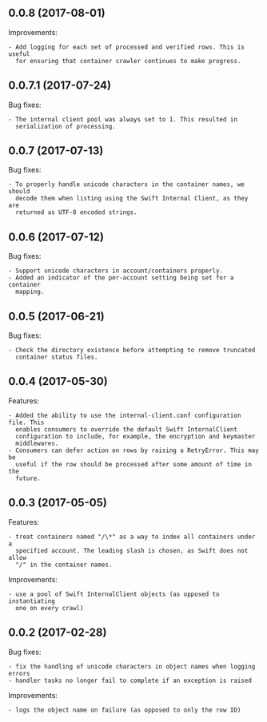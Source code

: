 ## 0.0.8 (2017-08-01)

Improvements:

    - Add logging for each set of processed and verified rows. This is useful
      for ensuring that container crawler continues to make progress.

## 0.0.7.1 (2017-07-24)

Bug fixes:

    - The internal client pool was always set to 1. This resulted in
      serialization of processing.

## 0.0.7 (2017-07-13)

Bug fixes:

    - To properly handle unicode characters in the container names, we should
      decode them when listing using the Swift Internal Client, as they are
      returned as UTF-8 encoded strings.

## 0.0.6 (2017-07-12)

Bug fixes:

    - Support unicode characters in account/containers properly.
    - Added an indicator of the per-account setting being set for a container
      mapping.

## 0.0.5 (2017-06-21)

Bug fixes:

    - Check the directory existence before attempting to remove truncated
      container status files.

## 0.0.4 (2017-05-30)

Features:

    - Added the ability to use the internal-client.conf configuration file. This
      enables consumers to override the default Swift InternalClient
      configuration to include, for example, the encryption and keymaster
      middlewares.
    - Consumers can defer action on rows by raising a RetryError. This may be
      useful if the row should be processed after some amount of time in the
      future.

## 0.0.3 (2017-05-05)

Features:

    - treat containers named "/\*" as a way to index all containers under a
      specified account. The leading slash is chosen, as Swift does not allow
      "/" in the container names.

Improvements:

    - use a pool of Swift InternalClient objects (as opposed to instantiating
      one on every crawl)

## 0.0.2 (2017-02-28)

Bug fixes:

    - fix the handling of unicode characters in object names when logging errors
    - handler tasks no longer fail to complete if an exception is raised

Improvements:

    - logs the object name on failure (as opposed to only the row ID)
